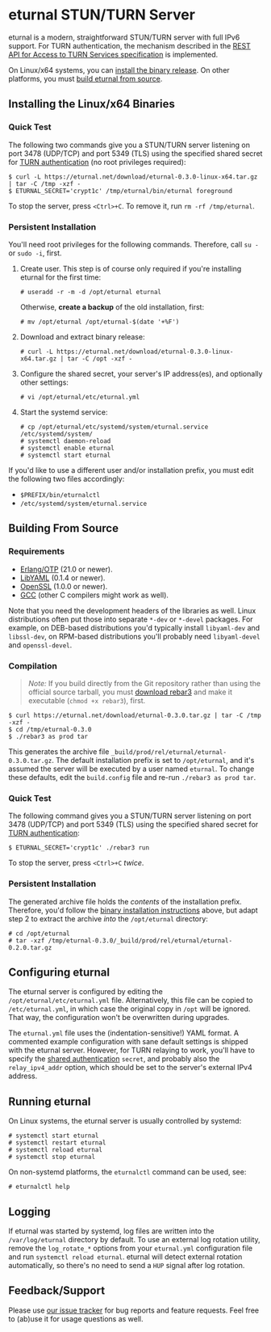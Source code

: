 # eturnal STUN/TURN Server

eturnal is a modern, straightforward STUN/TURN server with full IPv6 support.
For TURN authentication, the mechanism described in the [REST API for Access to
TURN Services specification][1] is implemented.

On Linux/x64 systems, you can [install the binary
release](#persistent-installation). On other platforms, you must [build eturnal
from source](#building-from-source).

## Installing the Linux/x64 Binaries

### Quick Test

The following two commands give you a STUN/TURN server listening on port 3478
(UDP/TCP) and port 5349 (TLS) using the specified shared secret for [TURN
authentication][1] (no root privileges required):

    $ curl -L https://eturnal.net/download/eturnal-0.3.0-linux-x64.tar.gz | tar -C /tmp -xzf -
    $ ETURNAL_SECRET='crypt1c' /tmp/eturnal/bin/eturnal foreground

To stop the server, press `<Ctrl>+C`. To remove it, run `rm -rf /tmp/eturnal`.

### Persistent Installation

You'll need root privileges for the following commands. Therefore, call `su -`
or `sudo -i`, first.

1.  Create user. This step is of course only required if you're installing
    eturnal for the first time:

        # useradd -r -m -d /opt/eturnal eturnal

    Otherwise, **create a backup** of the old installation, first:

        # mv /opt/eturnal /opt/eturnal-$(date '+%F')

2.  Download and extract binary release:

        # curl -L https://eturnal.net/download/eturnal-0.3.0-linux-x64.tar.gz | tar -C /opt -xzf -

3.  Configure the shared secret, your server's IP address(es), and optionally
    other settings:

        # vi /opt/eturnal/etc/eturnal.yml

4.  Start the systemd service:

        # cp /opt/eturnal/etc/systemd/system/eturnal.service /etc/systemd/system/
        # systemctl daemon-reload
        # systemctl enable eturnal
        # systemctl start eturnal

If you'd like to use a different user and/or installation prefix, you must edit
the following two files accordingly:

- `$PREFIX/bin/eturnalctl`
- `/etc/systemd/system/eturnal.service`

## Building From Source

### Requirements

- [Erlang/OTP][2] (21.0 or newer).
- [LibYAML][3] (0.1.4 or newer).
- [OpenSSL][4] (1.0.0 or newer).
- [GCC][5] (other C compilers might work as well).

Note that you need the development headers of the libraries as well. Linux
distributions often put those into separate `*-dev` or `*-devel` packages. For
example, on DEB-based distributions you'd typically install `libyaml-dev` and
`libssl-dev`, on RPM-based distributions you'll probably need `libyaml-devel`
and `openssl-devel`.

### Compilation

> _Note:_ If you build directly from the Git repository rather than using the
> official source tarball, you must [download rebar3][6] and make it executable
> (`chmod +x rebar3`), first.

    $ curl https://eturnal.net/download/eturnal-0.3.0.tar.gz | tar -C /tmp -xzf -
    $ cd /tmp/eturnal-0.3.0
    $ ./rebar3 as prod tar

This generates the archive file `_build/prod/rel/eturnal/eturnal-0.3.0.tar.gz`.
The default installation prefix is set to `/opt/eturnal`, and it's assumed the
server will be executed by a user named `eturnal`. To change these defaults,
edit the `build.config` file and re-run `./rebar3 as prod tar`.

### Quick Test

The following command gives you a STUN/TURN server listening on port 3478
(UDP/TCP) and port 5349 (TLS) using the specified shared secret for [TURN
authentication][1]:

    $ ETURNAL_SECRET='crypt1c' ./rebar3 run

To stop the server, press `<Ctrl>+C` _twice_.

### Persistent Installation

The generated archive file holds the _contents_ of the installation prefix.
Therefore, you'd follow the [binary installation
instructions](#persistent-installation) above, but adapt step 2 to extract the
archive _into_ the `/opt/eturnal` directory:

    # cd /opt/eturnal
    # tar -xzf /tmp/eturnal-0.3.0/_build/prod/rel/eturnal/eturnal-0.2.0.tar.gz

## Configuring eturnal

The eturnal server is configured by editing the `/opt/eturnal/etc/eturnal.yml`
file. Alternatively, this file can be copied to `/etc/eturnal.yml`, in which
case the original copy in `/opt` will be ignored. That way, the configuration
won't be overwritten during upgrades.

The `eturnal.yml` file uses the (indentation-sensitive!) YAML format. A
commented example configuration with sane default settings is shipped with the
eturnal server. However, for TURN relaying to work, you'll have to specify the
[shared authentication][1] `secret`, and probably also the `relay_ipv4_addr`
option, which should be set to the server's external IPv4 address.

## Running eturnal

On Linux systems, the eturnal server is usually controlled by systemd:

    # systemctl start eturnal
    # systemctl restart eturnal
    # systemctl reload eturnal
    # systemctl stop eturnal

On non-systemd platforms, the `eturnalctl` command can be used, see:

    # eturnalctl help

## Logging

If eturnal was started by systemd, log files are written into the
`/var/log/eturnal` directory by default. To use an external log rotation
utility, remove the `log_rotate_*` options from your `eturnal.yml` configuration
file and run `systemctl reload eturnal`. eturnal will detect external rotation
automatically, so there's no need to send a `HUP` signal after log rotation.

## Feedback/Support

Please use [our issue tracker][7] for bug reports and feature requests. Feel
free to (ab)use it for usage questions as well.

[1]: https://tools.ietf.org/html/draft-uberti-behave-turn-rest-00
[2]: https://www.erlang.org
[3]: https://pyyaml.org/wiki/LibYAML
[4]: https://www.openssl.org
[5]: https://gcc.gnu.org
[6]: https://github.com/erlang/rebar3/releases/download/3.14.0-rc2/rebar3
[7]: https://github.com/processone/eturnal/issues
